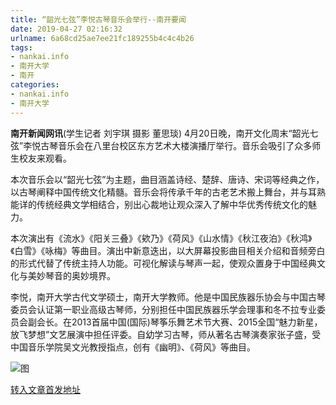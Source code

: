 ```yaml
---
title: “韶光七弦”李悦古琴音乐会举行--南开要闻
date: 2019-04-27 02:16:32
urlname: 6a68cd25ae7ee21fc189255b4c4c4b26
tags: 
- nankai.info
- 南开大学
- 南开
categories:
- nankai.info
- 南开大学
---
```


**南开新闻网讯**(学生记者 刘宇琪 摄影 董思琰) 4月20日晚，南开文化周末“韶光七弦”李悦古琴音乐会在八里台校区东方艺术大楼演播厅举行。音乐会吸引了众多师生校友来观看。

本次音乐会以“韶光七弦”为主题，曲目涵盖诗经、楚辞、唐诗、宋词等经典之作，以古琴阐释中国传统文化精髓。音乐会将传承千年的古老艺术搬上舞台，并与耳熟能详的传统经典文学相结合，别出心裁地让观众深入了解中华优秀传统文化的魅力。

本次演出有《流水》《阳关三叠》《欸乃》《荷风》《山水情》《秋江夜泊》《秋鸿》《白雪》《咏梅》等曲目。演出中新意迭出，以大屏幕投影曲目相关介绍和音频旁白的形式代替了传统主持人功能。可视化解读与琴声一起，使观众置身于中国经典文化与美妙琴音的奥妙境界。

李悦，南开大学古代文学硕士，南开大学教师。他是中国民族器乐协会与中国古琴委员会认证第一职业高级古琴师，分别担任中国民族器乐学会理事和冬不拉专业委员会副会长。在2013首届中国(国际)琴筝乐舞艺术节大赛、2015全国“魅力新星，放飞梦想”文艺展演中担任评委。自幼学习古琴，师从著名古琴演奏家张子盛，受中国音乐学院吴文光教授指点，创有《幽明》、《荷风》等曲目。

![图](http://news.nankai.edu.cn/pic/0/00/35/04/350444_789680.jpg)

[转入文章首发地址](http://news.nankai.edu.cn/nkyw/system/2019/04/22/000446374.shtml)
